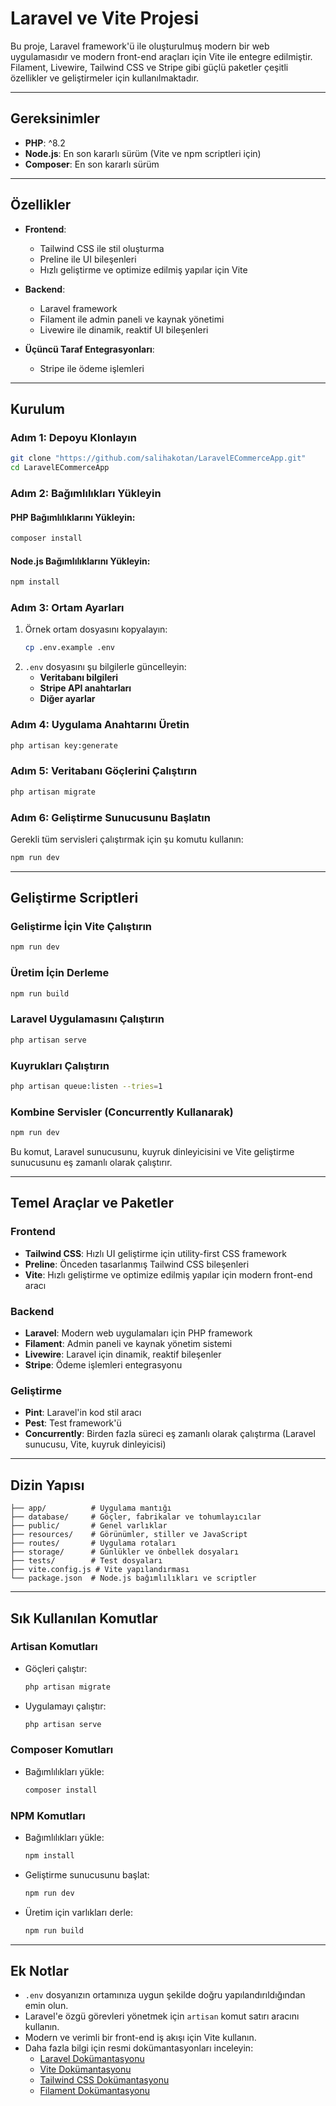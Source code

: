 # Laravel ve Vite Projesi

Bu proje, Laravel framework'ü ile oluşturulmuş modern bir web uygulamasıdır ve modern front-end araçları için Vite ile entegre edilmiştir. Filament, Livewire, Tailwind CSS ve Stripe gibi güçlü paketler çeşitli özellikler ve geliştirmeler için kullanılmaktadır.

---

## Gereksinimler

- **PHP**: ^8.2
- **Node.js**: En son kararlı sürüm (Vite ve npm scriptleri için)
- **Composer**: En son kararlı sürüm

---

## Özellikler

- **Frontend**:
  - Tailwind CSS ile stil oluşturma
  - Preline ile UI bileşenleri
  - Hızlı geliştirme ve optimize edilmiş yapılar için Vite

- **Backend**:
  - Laravel framework
  - Filament ile admin paneli ve kaynak yönetimi
  - Livewire ile dinamik, reaktif UI bileşenleri

- **Üçüncü Taraf Entegrasyonları**:
  - Stripe ile ödeme işlemleri

---

## Kurulum

### Adım 1: Depoyu Klonlayın
```bash
git clone "https://github.com/salihakotan/LaravelECommerceApp.git"
cd LaravelECommerceApp
```

### Adım 2: Bağımlılıkları Yükleyin
#### PHP Bağımlılıklarını Yükleyin:
```bash
composer install
```
#### Node.js Bağımlılıklarını Yükleyin:
```bash
npm install
```

### Adım 3: Ortam Ayarları
1. Örnek ortam dosyasını kopyalayın:
   ```bash
   cp .env.example .env
   ```
2. `.env` dosyasını şu bilgilerle güncelleyin:
   - **Veritabanı bilgileri**
   - **Stripe API anahtarları**
   - **Diğer ayarlar**

### Adım 4: Uygulama Anahtarını Üretin
```bash
php artisan key:generate
```

### Adım 5: Veritabanı Göçlerini Çalıştırın
```bash
php artisan migrate
```

### Adım 6: Geliştirme Sunucusunu Başlatın
Gerekli tüm servisleri çalıştırmak için şu komutu kullanın:
```bash
npm run dev
```

---

## Geliştirme Scriptleri

### Geliştirme İçin Vite Çalıştırın
```bash
npm run dev
```

### Üretim İçin Derleme
```bash
npm run build
```

### Laravel Uygulamasını Çalıştırın
```bash
php artisan serve
```

### Kuyrukları Çalıştırın
```bash
php artisan queue:listen --tries=1
```

### Kombine Servisler (Concurrently Kullanarak)
```bash
npm run dev
```
Bu komut, Laravel sunucusunu, kuyruk dinleyicisini ve Vite geliştirme sunucusunu eş zamanlı olarak çalıştırır.

---

## Temel Araçlar ve Paketler

### Frontend
- **Tailwind CSS**: Hızlı UI geliştirme için utility-first CSS framework
- **Preline**: Önceden tasarlanmış Tailwind CSS bileşenleri
- **Vite**: Hızlı geliştirme ve optimize edilmiş yapılar için modern front-end aracı

### Backend
- **Laravel**: Modern web uygulamaları için PHP framework
- **Filament**: Admin paneli ve kaynak yönetim sistemi
- **Livewire**: Laravel için dinamik, reaktif bileşenler
- **Stripe**: Ödeme işlemleri entegrasyonu

### Geliştirme
- **Pint**: Laravel'in kod stil aracı
- **Pest**: Test framework'ü
- **Concurrently**: Birden fazla süreci eş zamanlı olarak çalıştırma (Laravel sunucusu, Vite, kuyruk dinleyicisi)

---

## Dizin Yapısı

```
├── app/          # Uygulama mantığı
├── database/     # Göçler, fabrikalar ve tohumlayıcılar
├── public/       # Genel varlıklar
├── resources/    # Görünümler, stiller ve JavaScript
├── routes/       # Uygulama rotaları
├── storage/      # Günlükler ve önbellek dosyaları
├── tests/        # Test dosyaları
├── vite.config.js # Vite yapılandırması
└── package.json  # Node.js bağımlılıkları ve scriptler
```

---

## Sık Kullanılan Komutlar

### Artisan Komutları
- Göçleri çalıştır:
  ```bash
  php artisan migrate
  ```

- Uygulamayı çalıştır:
  ```bash
  php artisan serve
  ```

### Composer Komutları
- Bağımlılıkları yükle:
  ```bash
  composer install
  ```

### NPM Komutları
- Bağımlılıkları yükle:
  ```bash
  npm install
  ```
- Geliştirme sunucusunu başlat:
  ```bash
  npm run dev
  ```
- Üretim için varlıkları derle:
  ```bash
  npm run build
  ```

---

## Ek Notlar
- `.env` dosyanızın ortamınıza uygun şekilde doğru yapılandırıldığından emin olun.
- Laravel'e özgü görevleri yönetmek için `artisan` komut satırı aracını kullanın.
- Modern ve verimli bir front-end iş akışı için Vite kullanın.
- Daha fazla bilgi için resmi dokümantasyonları inceleyin:
  - [Laravel Dokümantasyonu](https://laravel.com/docs)
  - [Vite Dokümantasyonu](https://vitejs.dev/)
  - [Tailwind CSS Dokümantasyonu](https://tailwindcss.com/docs)
  - [Filament Dokümantasyonu](https://filamentphp.com/docs)

